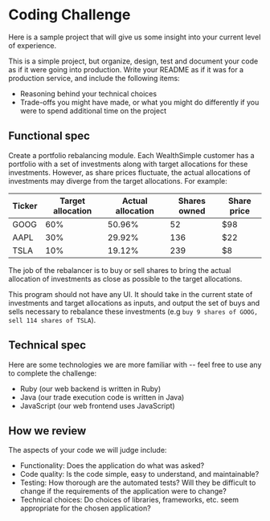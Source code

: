 # Coding Challenge

Here is a sample project that will give us some insight into your current level of experience.

This is a simple project, but organize, design, test and document your code as if it were going into production. Write your README as if it was for a production service, and include the following items:

* Reasoning behind your technical choices
* Trade-offs you might have made, or what you might do differently if you were to spend additional time on the project

## Functional spec

Create a portfolio rebalancing module. Each WealthSimple customer has a portfolio with a set of investments along with target allocations for these investments. However, as share prices fluctuate, the actual allocations of investments may diverge from the target allocations. For example:

| Ticker | Target allocation | Actual allocation | Shares owned | Share price |
|--------|-------------------|-------------------|--------------|-------------|
| GOOG   | 60%               | 50.96%            | 52           | $98         |
| AAPL   | 30%               | 29.92%            | 136          | $22         |
| TSLA   | 10%               | 19.12%            | 239          | $8          |

The job of the rebalancer is to buy or sell shares to bring the actual allocation of investments as close as possible to the target allocations.

This program should not have any UI. It should take in the current state of investments and target allocations as inputs, and output the set of buys and sells necessary to rebalance these investments (e.g `buy 9 shares of GOOG, sell 114 shares of TSLA`).

## Technical spec

Here are some technologies we are more familiar with -- feel free to use any to complete the challenge:

* Ruby (our web backend is written in Ruby)
* Java (our trade execution code is written in Java)
* JavaScript (our web frontend uses JavaScript)

## How we review

The aspects of your code we will judge include:

* Functionality: Does the application do what was asked?
* Code quality: Is the code simple, easy to understand, and maintainable?
* Testing: How thorough are the automated tests? Will they be difficult to change if the requirements of the application were to change?
* Technical choices: Do choices of libraries, frameworks, etc. seem appropriate for the chosen application?
